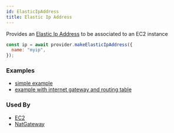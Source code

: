 ```yaml
---
id: ElasticIpAddress
title: Elastic Ip Address
---
```


Provides an [Elastic Ip Address](https://docs.aws.amazon.com/AWSEC2/latest/UserGuide/elastic-ip-addresses-eip.html) to be associated to an EC2 instance

```js
const ip = await provider.makeElasticIpAddress({
  name: "myip",
});
```

### Examples

- [simple example](https://github.com/grucloud/grucloud/blob/main/examples/aws/ec2/iac.js)
- [example with internet gateway and routing table](https://github.com/grucloud/grucloud/blob/main/examples/aws/ec2-vpc/iac.js)

### Used By

- [EC2](./EC2)
- [NatGateway](./EC2)
